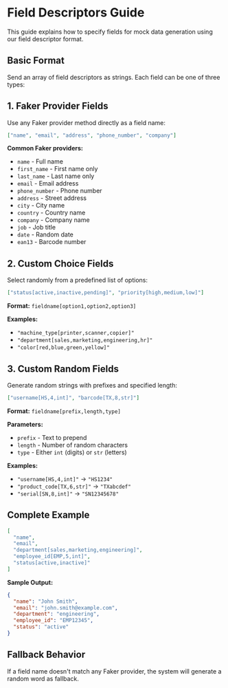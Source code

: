 # Field Descriptors Guide

This guide explains how to specify fields for mock data generation using our field descriptor format.

## Basic Format

Send an array of field descriptors as strings. Each field can be one of three types:

## 1. Faker Provider Fields

Use any Faker provider method directly as a field name:

```json
["name", "email", "address", "phone_number", "company"]
```

**Common Faker providers:**
- `name` - Full name
- `first_name` - First name only
- `last_name` - Last name only
- `email` - Email address
- `phone_number` - Phone number
- `address` - Street address
- `city` - City name
- `country` - Country name
- `company` - Company name
- `job` - Job title
- `date` - Random date
- `ean13` - Barcode number

## 2. Custom Choice Fields

Select randomly from a predefined list of options:

```json
["status[active,inactive,pending]", "priority[high,medium,low]"]
```

**Format:** `fieldname[option1,option2,option3]`

**Examples:**
- `"machine_type[printer,scanner,copier]"`
- `"department[sales,marketing,engineering,hr]"`
- `"color[red,blue,green,yellow]"`

## 3. Custom Random Fields

Generate random strings with prefixes and specified length:

```json
["username[HS,4,int]", "barcode[TX,8,str]"]
```

**Format:** `fieldname[prefix,length,type]`

**Parameters:**
- `prefix` - Text to prepend
- `length` - Number of random characters
- `type` - Either `int` (digits) or `str` (letters)

**Examples:**
- `"username[HS,4,int]"` → `"HS1234"`
- `"product_code[TX,6,str]"` → `"TXabcdef"`
- `"serial[SN,8,int]"` → `"SN12345678"`

## Complete Example

```json
[
  "name",
  "email", 
  "department[sales,marketing,engineering]",
  "employee_id[EMP,5,int]",
  "status[active,inactive]"
]
```

**Sample Output:**
```json
{
  "name": "John Smith",
  "email": "john.smith@example.com",
  "department": "engineering",
  "employee_id": "EMP12345",
  "status": "active"
}
```

## Fallback Behavior

If a field name doesn't match any Faker provider, the system will generate a random word as fallback.